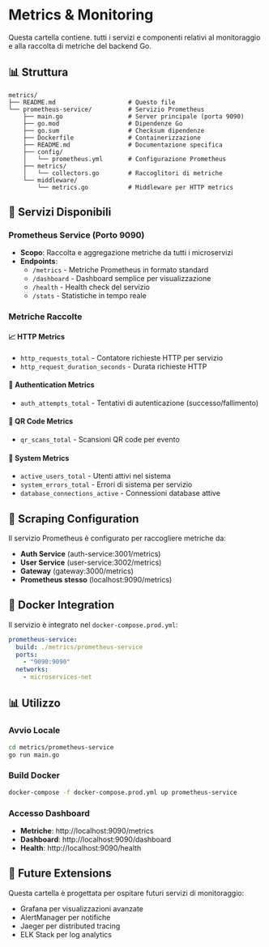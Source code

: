 # Metrics & Monitoring

Questa cartella contiene. tutti i servizi e componenti relativi al monitoraggio e alla raccolta di metriche del backend Go.

## 📊 Struttura

```
metrics/
├── README.md                    # Questo file
└── prometheus-service/          # Servizio Prometheus
    ├── main.go                  # Server principale (porta 9090)
    ├── go.mod                   # Dipendenze Go
    ├── go.sum                   # Checksum dipendenze
    ├── Dockerfile               # Containerizzazione
    ├── README.md                # Documentazione specifica
    ├── config/
    │   └── prometheus.yml       # Configurazione Prometheus
    ├── metrics/
    │   └── collectors.go        # Raccoglitori di metriche
    └── middleware/
        └── metrics.go           # Middleware per HTTP metrics
```

## 🚀 Servizi Disponibili

### Prometheus Service (Porto 9090)
- **Scopo**: Raccolta e aggregazione metriche da tutti i microservizi
- **Endpoints**:
  - `/metrics` - Metriche Prometheus in formato standard
  - `/dashboard` - Dashboard semplice per visualizzazione
  - `/health` - Health check del servizio
  - `/stats` - Statistiche in tempo reale

### Metriche Raccolte

#### 📈 HTTP Metrics
- `http_requests_total` - Contatore richieste HTTP per servizio
- `http_request_duration_seconds` - Durata richieste HTTP

#### 🔐 Authentication Metrics
- `auth_attempts_total` - Tentativi di autenticazione (successo/fallimento)

#### 📱 QR Code Metrics
- `qr_scans_total` - Scansioni QR code per evento

#### 👥 System Metrics
- `active_users_total` - Utenti attivi nel sistema
- `system_errors_total` - Errori di sistema per servizio
- `database_connections_active` - Connessioni database attive

## 🔄 Scraping Configuration

Il servizio Prometheus è configurato per raccogliere metriche da:

- **Auth Service** (auth-service:3001/metrics)
- **User Service** (user-service:3002/metrics)
- **Gateway** (gateway:3000/metrics)
- **Prometheus stesso** (localhost:9090/metrics)

## 🐳 Docker Integration

Il servizio è integrato nel `docker-compose.prod.yml`:

```yaml
prometheus-service:
  build: ./metrics/prometheus-service
  ports:
    - "9090:9090"
  networks:
    - microservices-net
```

## 📊 Utilizzo

### Avvio Locale
```bash
cd metrics/prometheus-service
go run main.go
```

### Build Docker
```bash
docker-compose -f docker-compose.prod.yml up prometheus-service
```

### Accesso Dashboard
- **Metriche**: http://localhost:9090/metrics
- **Dashboard**: http://localhost:9090/dashboard
- **Health**: http://localhost:9090/health

## 🔮 Future Extensions

Questa cartella è progettata per ospitare futuri servizi di monitoraggio:
- Grafana per visualizzazioni avanzate
- AlertManager per notifiche
- Jaeger per distributed tracing
- ELK Stack per log analytics
